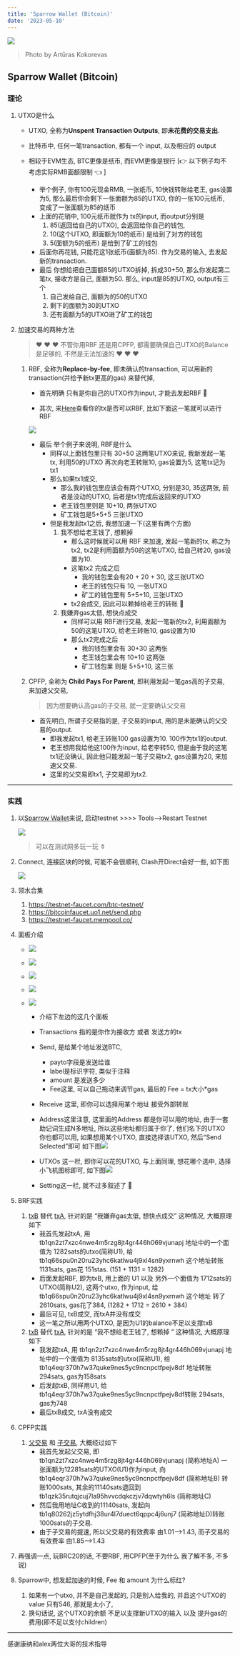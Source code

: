 ```yaml
---
title: 'Sparrow Wallet (Bitcoin)'
date: '2023-05-10'
---
```



![](https://images.pexels.com/photos/15658170/pexels-photo-15658170.jpeg?auto=compress&cs=tinysrgb&w=1260&h=750&dpr=1)

> Photo by Artūras Kokorevas

## Sparrow Wallet (Bitcoin)

### 理论

1. UTXO是什么

   - UTXO, 全称为**Unspent Transaction Outputs**, 即**未花费的交易支出**.
   - 比特币中, 任何一笔transaction, 都有一个 input, 以及相应的 output 

   - 相较于EVM生态, BTC更像是纸币, 而EVM更像是银行  [:point_right: 以下例子均不考虑实际RMB面额限制 :point_left:  ]
     - 举个例子, 你有100元现金RMB, 一张纸币, 10快钱转账给老王, gas设置为5, 那么最后你会剩下一张面额为85的UTXO, 你的一张100元纸币, 变成了一张面额为85的纸币
     - 上面的花销中, 100元纸币就作为 tx的input, 而output分别是 
       1. 85(返回给自己的UTXO), 会返回给你自己的钱包, 
       2. 10(这个UTXO, 即面额为10的纸币) 是给到了对方的钱包
       3. 5(面额为5的纸币) 是给到了矿工的钱包
     - 后面你再花钱, 只能花这1张纸币(面额为85). 作为交易的输入, 去发起新的transaction.
     - 最后 你想给把自己面额85的UTXO拆掉, 拆成30+50, 那么你发起第二笔tx, 接收方是自己, 面额为50. 那么, input是85的UTXO, output有三个
       1. 自己发给自己, 面额为的50的UTXO
       2. 剩下的面额为30的UTXO
       3. 还有面额为5的UTXO进了矿工的钱包

2. 加速交易的两种方法

   >  :heart: :heart: :heart:  不管你用RBF 还是用CPFP, 都需要确保自己UTXO的Balance是足够的, 不然是无法加速的 :heart: :heart: :heart: 

   1. RBF, 全称为**Replace-by-fee**, 即未确认的transaction, 可以用新的transaction(并给予新tx更高的gas) 来替代掉, 

      - 首先明确 只有是你自己的UTXO作为input, 才能去发起RBF :apple: 

      - 其次, 来[Here](https://mempool.space/zh/tx/235f48c900da514567d1e2a9a7e11e4611f5f4c0741ee9bd8903f57f28c28afe)查看你的tx是否可以RBF, 比如下面这一笔就可以进行RBF

      ![](https://raw.githubusercontent.com/skyonedot/picture-host/master/20230510200518.png)

      - 最后 举个例子来说明, RBF是什么
        - 同样以上面钱包里只有 30+50 这两笔UTXO来说, 我新发起一笔tx, 利用50的UTXO 再次向老王转账10, gas设置为5, 这笔tx记为tx1
        - 那么如果tx1成交, 
          - 那么我的钱包里应该会有两个UTXO, 分别是30, 35这两张, 前者是没动的UTXO, 后者是tx1完成后返回来的UTXO
          - 老王钱包里则是 10+10, 两张UTXO
          - 矿工钱包是5+5+5 三张UTXO
        - 但是我发起tx1之后, 我想加速一下(这里有两个方面)
          1. 我不想给老王钱了, 想赖掉 
             - 那么这时候就可以用 RBF 来加速, 发起一笔新的tx, 称之为tx2, tx2是利用面额为50的这笔UTXO, 给自己转20, gas设置为10.
             - 这笔tx2 完成之后
               - 我的钱包里会有20 + 20 + 30, 这三张UTXO
               - 老王的钱包只有 10, 一张UTXO
               - 矿工的钱包里有 5+5+10, 三张UTXO
             - tx2会成交, 因此可以赖掉给老王的转账 :strawberry: 
          2. 我嫌弃gas太低, 想快点成交
             - 同样可以用 RBF进行交易, 发起一笔新的tx2, 利用面额为50的这笔UTXO, 给老王转账10, gas设置为10
             - 那么tx2完成之后
               - 我的钱包里会有 30+30 这两张
               - 老王钱包里会有 10+10 这两张
               - 矿工钱包里 则是 5+5+10, 这三张

   2. CPFP, 全称为 **Child Pays For Parent**, 即利用发起一笔gas高的子交易, 来加速父交易,

      > 因为想要确认高gas的子交易, 就一定要确认父交易

      - 首先明白, 所谓子交易指的是, 子交易的input, 用的是未能确认的父交易的output. 
        - 即我发起tx1, 给老王转账100 gas设置为10.  100作为tx1的output.
        - 老王想用我给他这100作为input, 给老李转50, 但是由于我的这笔tx1还没确认, 因此他只能发起一笔子交易tx2, gas设置为20, 来加速父交易.
        - 这里的父交易即tx1, 子交易即为tx2.

---

### 实践

1. 以[Sparrow Wallet](https://sparrowwallet.com/)来说, 启动testnet >>>> Tools-->Restart Testnet

   ![](https://raw.githubusercontent.com/skyonedot/picture-host/master/20230511131341.png)

   > 可以在测试网多玩一玩 :funeral_urn: 

2. Connect, 连接区块的时候, 可能不会很顺利, Clash开Direct会好一些, 如下图

   ![](https://raw.githubusercontent.com/skyonedot/picture-host/master/20230511131320.png)

3. 领水合集

   1. https://testnet-faucet.com/btc-testnet/ 
   2. https://bitcoinfaucet.uo1.net/send.php
   3. https://testnet-faucet.mempool.co/

4. 面板介绍

   - ![](https://raw.githubusercontent.com/skyonedot/picture-host/master/20230511131701.png)

   - ![](https://raw.githubusercontent.com/skyonedot/picture-host/master/20230511131803.png)

   - ![](https://raw.githubusercontent.com/skyonedot/picture-host/master/20230511132019.png)

   - ![](https://raw.githubusercontent.com/skyonedot/picture-host/master/20230511132106.png)

   - ![](https://raw.githubusercontent.com/skyonedot/picture-host/master/20230511132305.png)

     - 介绍下左边的这几个面板
     - Transactions 指的是你作为接收方 或者 发送方的tx
     - Send, 是给某个地址发送BTC, 
       - payto字段是发送给谁
       - label是标识字符, 类似于注释
       - amount 是发送多少
       - Fee这里, 可以自己拖动来调节gas, 最后的 Fee = tx大小*gas 
     - Receive 这里, 即你可以选择用某个地址 接受外部转账
     - Address这里注意, 这里面的Address 都是你可以用的地址, 由于一套助记词生成N多地址, 所以这些地址都归属于你了, 他们名下的UTXO 你也都可以用, 如果想用某个UTXO, 直接选择该UTXO, 然后“Send Selected”即可 如下图![](https://raw.githubusercontent.com/skyonedot/picture-host/master/20230511133200.png) 

     - UTXOs 这一栏, 即你可以花的UTXO, 与上面同理, 想花哪个选中, 选择小飞机图标即可, 如下图![](https://raw.githubusercontent.com/skyonedot/picture-host/master/20230511133326.png)
     - Setting这一栏, 就不过多叙述了 :walking: 

5. BRF实践

   1. [txB](https://mempool.space/testnet/tx/88a1cbf571e041ea5abc73ad9c6444305f5056a3193bc2b09a021b4c3bb6fb5f) 替代 [txA](https://mempool.space/testnet/tx/b670e8df517b298716d8e6cdf512743d33013d2f0b08aac64f8250a7a258cd5b), 针对的是 “我嫌弃gas太低, 想快点成交” 这种情况, 大概原理如下
      - 我首先发起txA, 用 tb1qn2zt7xzc4nwe4m5rzg8jt4gr446h069vjunapj 地址中的一个面值为 1282sats的utxo(简称U1), 给tb1q66spu0n20ru23yhc6katlwu4j9xl4sn9yxrnwh 这个地址转账1131sats, gas花 151stas. (151 + 1131 = 1282)
      - 后面发起RBF, 即为txB, 用上面的 U1 以及 另外一个面值为 1712sats的UTXO(简称U2), 这两个utxo, 作为input, 给tb1q66spu0n20ru23yhc6katlwu4j9xl4sn9yxrnwh 这个地址 转了 2610sats, gas花了384,  (1282 + 1712  = 2610 + 384)
      - 最后可见, txB成交, 而txA并没有成交
      - 这一笔之所以用两个UTXO, 是因为U1的balance不足以支撑txB
   2. [txB](https://mempool.space/testnet/tx/ba61a2570ac84df4ef944a9ddd395f96062faca0b34674b3a4a04fe2ea5dc030) 替代 [txA](https://mempool.space/testnet/tx/c137e29073fef2e7c68a523fdb0a36451a63e36d19a9806ed68c76ff5ce248fa), 针对的是 “我不想给老王钱了, 想赖掉 ” 这种情况, 大概原理如下
      - 我发起txA, 用 tb1qn2zt7xzc4nwe4m5rzg8jt4gr446h069vjunapj 地址中的一个面值为 8135sats的utxo(简称U1), 给tb1q4eqr370h7w37quke9nes5yc9ncnpctfpejv8df 地址转账294sats, gas为158sats
      - 后发起txB, 同样用U1, 给 tb1q4eqr370h7w37quke9nes5yc9ncnpctfpejv8df转账 294sats, gas为748
      - 最后txB成交, txA没有成交

6. CPFP实践

   1. [父交易](https://mempool.space/testnet/tx/8a7085d884f4f054cdae4457b3aeb52742329906db2ad446be1605db3d45764a) 和 [子交易](https://mempool.space/testnet/tx/03dbfd05e31c3d3fe02a47ef269856dff483f272233ff5d4dc1e1cbd9cda1ff5), 大概经过如下
      - 我首先发起父交易, 即tb1qn2zt7xzc4nwe4m5rzg8jt4gr446h069vjunapj (简称地址A) 一张面额为12281sats的UTXO(U1)作为input, 向tb1q4eqr370h7w37quke9nes5yc9ncnpctfpejv8df (简称地址B) 转账1000sats, 其余的11140sats退回到 tb1qzk35rutqjcuj7la95hvvcdqkczjv7dqwtyh6ls (简称地址C)
      - 然后我用地址C收到的11140sats, 发起向 tb1q80262jz5ytdfhj38ur4l7duect6qppc4j6unj7 (简称地址D)转账1000sats的子交易.
      - 由于子交易的提速, 所以父交易的有效费率 由1.01-->1.43, 而子交易的有效费率 由1.85-->1.43

7. 再强调一点, 玩BRC20的话, 不要RBF, 用CPFP(至于为什么 我了解不多, 不多说)

8. Sparrow中, 想发起加速的时候, Fee 和 amount 为什么标红?

   1. 如果有一个utxo, 并不是自己发起的, 只是别人给我的, 并且这个UTXO的value 只有546, 那就是太小了,
   2. 换句话说, 这个UTXO的余额 不足以支撑新UTXO的输入 以及 提升gas的费用(即不足以支付children)

---

<!-- ### 碎碎念(下面不必细看, 只是自己Record)

1. Bank
   - 以Mint Bank的 这笔tx举例 https://mempool.space/tx/235f48c900da514567d1e2a9a7e11e4611f5f4c0741ee9bd8903f57f28c28afe, 
   - 这笔交易的输入钱包是 https://mempool.space/address/bc1p04knh5g4nrhjg93m6698sgegpvt9zcpmsj5a3665m432p4kwqxjshjfsuf, 这个钱包并不受我们控制, 而是unisats的.,
   - 注意去看交易历史, 这地址是有一笔由我们的地址 发过去的tx: https://mempool.space/tx/d1bf11c9753ec1da44a53e53b6d09eea0eae98b772582d4253ccd8641ffac17b 并且gas并不高 还能成交, 也没有parent, 可能是我加速或者矿池的原因?
   - 我们把钱打到他的地址上, 然后他帮我们发起Mint Bank的那笔tx
   - **我们其实是没有办法加速mint bank的这笔 tx的, 因为只有一个输出归属于我们 就是546sats的, 不足以支付gas以及amount**
   - 其余的uf 都是铭文, m6结尾的钱包 我们也不能控制

2. VMPX
   - Mint的tx: https://mempool.space/tx/451e589d20b8204fa6c80ba422119053c3d89099287bb0b69e1f9248a2feb1e8 
   - 同上面, 我们是给这个地址转账的 https://mempool.space/address/bc1ptx70g83k0hvsk2ay3xayy9ver4hwvv9vqt4j87pgtshqmgusvcgsldlyam 

3. Sparrow中, 想发起加速的时候, Fee 和 amount 为什么标红?
   1. 如果有一个utxo, 并不是自己发起的, 只是别人给我的, 并且这个UTXO的value 只有546, 那就是太小了,
   2. 换句话说, 这个UTXO的余额 不足以支撑新UTXO的输入 以及 提升gas的费用(即不足以支付children)


4. $RUN
   这次我用Looks 打得, 打完之后发现可以退款 (但是显示的那个数额不对, 退不回来那么多)
   它是在哪里下功夫了呢, 我们打NFT 需要用自己的钱包A 发给 平台钱包B 一定数额的钱, 第二步 B钱包会给N个小钱包打钱, 最后小钱包会给我们546sats, 里面是铭文
         他在第二部 也就是 B钱包给N个小钱包打钱的时候, 用了RBF 给替换掉了, 拉高gas冲的 (可能需要覆盖掉小钱包交易的gas) 如tx所示: https://mempool.space/zh/tx/69b8e6ab0f2d384a70dd3a67d4a1ffe4a4465e6a99ea5facbc541670cdf90261 
--- -->

感谢康纳和alex两位大哥的技术指导
